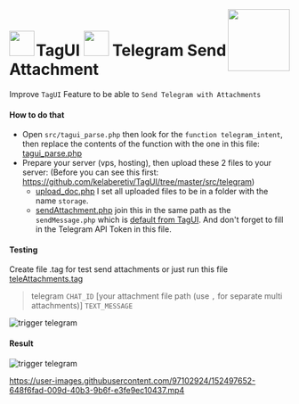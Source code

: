 <img src="https://1.tilyanpristka.id/images/tP-logo-rounded.png" height="111" align="right">

# <img src="https://1.tilyanpristka.id/images/tagui.png" height="45" align="left"> TagUI <img src="https://1.tilyanpristka.id/images/telegram.png" height="45"> Telegram Send Attachment
Improve `TagUI` Feature to be able to `Send Telegram with Attachments`

#### How to do that
- Open `src/tagui_parse.php` then look for the `function telegram_intent`, then replace the contents of the function with the one in this file: [tagui_parse.php](https://raw.githubusercontent.com/tilyanPristka/TagUI-Telegram-Attachment/main/tagui_parse.php)
- Prepare your server (vps, hosting), then upload these 2 files to your server:
  (Before you can see this first: https://github.com/kelaberetiv/TagUI/tree/master/src/telegram)
  - [upload_doc.php](https://raw.githubusercontent.com/tilyanPristka/TagUI-Telegram-Attachment/main/upload_doc.php) I set all uploaded files to be in a folder with the name `storage`.
  - [sendAttachment.php](https://raw.githubusercontent.com/tilyanPristka/TagUI-Telegram-Attachment/main/telegram/sendAttachment.php) join this in the same path as the `sendMessage.php` which is [default from TagUI](https://github.com/kelaberetiv/TagUI/tree/master/src/telegram). And don't forget to fill in the Telegram API Token in this file.


#### Testing
Create file .tag for test send attachments or just run this file [teleAttachments.tag](https://raw.githubusercontent.com/tilyanPristka/TagUI-Telegram-Attachment/main/teleAttachments.tag) 
>telegram `CHAT_ID` [your attachment file path (use `,` for separate multi attachments)] `TEXT_MESSAGE`

![trigger telegram](https://1.tilyanpristka.id/images/TagUI-trigger-telegram.png)

#### Result
![trigger telegram](https://1.tilyanpristka.id/images/Telegram-Result1.png)

https://user-images.githubusercontent.com/97102924/152497652-648f6fad-009d-40b3-9b6f-e3fe9ec10437.mp4
